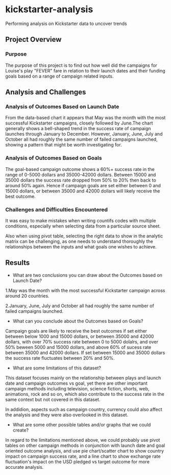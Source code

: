 # kickstarter-analysis
Performing analysis on Kickstarter data to uncover trends

## Project Overview

### Purpose

The purpose of this project is to find out how well did the campaigns for Louise's play "FEVER" fare in relation to their launch dates and their funding goals based on a range of campaign related inputs. 

## Analysis and Challenges

### Analysis of Outcomes Based on Launch Date

From the data-based chart it appears that May was the month with the most successful Kickstarter campaigns, closely followed by June.The chart generally shows a bell-shaped trend in the success rate of campaign launches through January to December. However, January, June, July and October all had roughly the same number of failed campaigns launched, showing a pattern that might be worth investigating for. 

### Analysis of Outcomes Based on Goals

The goal-based campaign outcome shows a 60%+ success rate in the range of 0-5000 dollars and 35000-42000 dollars. Between 15000 and 35000 dollars the success rate dropped from 50% to 20% then back to around 50% again. Hence if campaign goals are set either between 0 and 15000 dollars, or between 35000 and 42000 dollars will likely receive the best outcome. 

### Challenges and Difficulties Encountered

It was easy to make mistakes when writing countifs codes with multiple conditions, especially when selecting data from a particular source sheet. 

Also when using pivot table, selecting the right data to show in the analytic matrix can be challenging, as one needs to understand thoroughly the relationships between the inputs and what goals one wishes to achieve. 

## Results

- What are two conclusions you can draw about the Outcomes based on Launch Date? 

1.May was the month with the most successful Kickstarter campaign across around 20 countries.

2.January, June, July and October all had roughly the same number of failed campaigns launched.

- What can you conclude about the Outcomes based on Goals?

Campaign goals are likely to receive the best outcomes if set either between below 1000 and 15000 dollars, or between 35000 and 42000 dollars, with over 70% success rate between 0 to 5000 dolalrs, and over 50% beween 5000 and 15000 dollars, and above 60% of sucess rate between 35000 and 42000 dollars. If set between 15000 and 35000 dollars the success rate fluctuates between 20% and 50%.

- What are some limitations of this dataset?

This dataset focuses mainly on the relationship between plays and launch date and campaign outcomes vs goal, yet there are other important campaign methods including television, science fiction, shorts, web, animations, rock and so on, which also contribute to the success rate in the same context but not covered in this dataset.

In addidion, aspects such as campaign country, currency could also affect the analysis and they were also overlooked in this dataset.

- What are some other possible tables and/or graphs that we could create?

In regard to the limitations mentioned above, we could probably use pivot tables on other campaign methods in conjunction with launch date and goal oriented outcome analysis, and use pie chart/scatter chart to show country impact on campaign success rate, and a line chart to show exchange rate fluctuation's impact on the USD pledged vs target outcome for more accurate analysis. 


